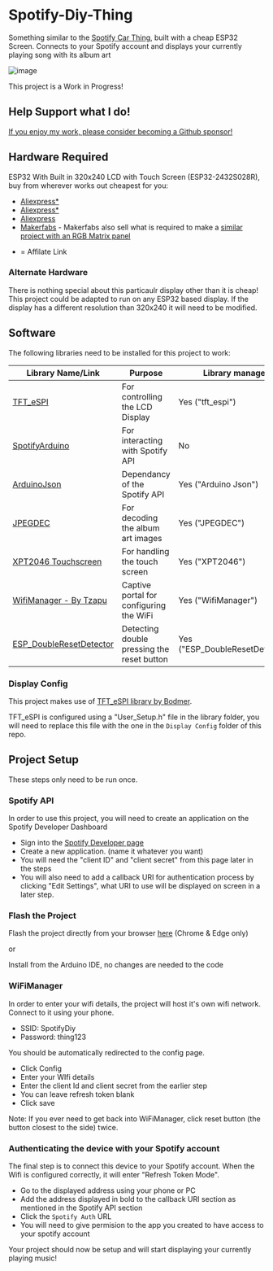 # Spotify-Diy-Thing
Something similar to the [Spotify Car Thing](https://carthing.spotify.com/), built with a cheap ESP32 Screen. Connects to your Spotify account and displays your currently playing song with its album art

![image](https://user-images.githubusercontent.com/1562562/221344692-7dd359d3-2e64-4a09-850b-b619477c5043.png)

This project is a Work in Progress!

## Help Support what I do!

[If you enjoy my work, please consider becoming a Github sponsor!](https://github.com/sponsors/witnessmenow/)

## Hardware Required

ESP32 With Built in 320x240 LCD with Touch Screen (ESP32-2432S028R), buy from wherever works out cheapest for you:
- [Aliexpress*](https://s.click.aliexpress.com/e/_DkSpIjB)
- [Aliexpress*](https://s.click.aliexpress.com/e/_DkcmuCh)
- [Aliexpress](https://www.aliexpress.com/item/1005004502250619.htm)
- [Makerfabs](https://www.makerfabs.com/sunton-esp32-2-8-inch-tft-with-touch.html) - Makerfabs also sell what is required to make a [similar project with an RGB Matrix panel](https://github.com/witnessmenow/Spotify-NFC-Matrix-Display/blob/master/README.md)
    
 * = Affilate Link
 
 ### Alternate Hardware

There is nothing special about this particaulr display other than it is cheap! This project could be adapted to run on any ESP32 based display. If the display has a different resolution than 320x240 it will need to be modified.

## Software

The following libraries need to be installed for this project to work:

| Library Name/Link                                                                                 | Purpose                                     | Library manager                  |
| ------------------------------------------------------------------------------------------------- | ------------------------------------------- | ------------------------ |
| [TFT_eSPI](https://github.com/Bodmer/TFT_eSPI)                                                    | For controlling the LCD Display             | Yes ("tft_espi")             |
| [SpotifyArduino](https://github.com/witnessmenow/spotify-api-arduino)                             | For interacting with Spotify API            | No                                |
| [ArduinoJson](https://github.com/bblanchon/ArduinoJson)                                           | Dependancy of the Spotify API               | Yes ("Arduino Json")         |
| [JPEGDEC](https://github.com/bitbank2/JPEGDEC)                                                    | For decoding the album art images           | Yes ("JPEGDEC")              |
| [XPT2046 Touchscreen](https://github.com/PaulStoffregen/XPT2046_Touchscreen)                      | For handling the touch screen               | Yes ("XPT2046")              |
| [WifiManager - By Tzapu](https://github.com/tzapu/WiFiManager)                                    | Captive portal for configuring the WiFi     | Yes ("WifiManager")              |
| [ESP_DoubleResetDetector](https://github.com/khoih-prog/ESP_DoubleResetDetector)                  | Detecting double pressing the reset button  | Yes ("ESP_DoubleResetDetector")              |

### Display Config

This project makes use of [TFT_eSPI library by Bodmer](https://github.com/Bodmer/TFT_eSPI).

TFT_eSPI is configured using a "User_Setup.h" file in the library folder, you will need to replace this file with the one in the `Display Config` folder of this repo.

## Project Setup

These steps only need to be run once.

### Spotify API

In order to use this project, you will need to create an application on the Spotify Developer Dashboard

- Sign into the [Spotify Developer page](https://developer.spotify.com/dashboard/login)
- Create a new application. (name it whatever you want)
- You will need the "client ID" and "client secret" from this page later in the steps
- You will also need to add a callback URI for authentication process by clicking "Edit Settings", what URI to use will be displayed on screen in a later step.

### Flash the Project

Flash the project directly from your browser [here](https://witnessmenow.github.io/Spotify-Diy-Thing/WebFlash/) (Chrome & Edge only)

or 

Install from the Arduino IDE, no changes are needed to the code

### WiFiManager

In order to enter your wifi details, the project will host it's own wifi network. Connect to it using your phone.
- SSID: SpotifyDiy
- Password: thing123

You should be automatically redirected to the config page. 
- Click Config
- Enter your WIfi details
- Enter the client Id and client secret from the earlier step
- You can leave refresh token blank
- Click save

Note: If you ever need to get back into WiFiManager, click reset button (the button closest to the side) twice.

### Authenticating the device with your Spotify account

The final step is to connect this device to your Spotify account. When the Wifi is configured correctly, it will enter "Refresh Token Mode".

- Go to the displayed address using your phone or PC
- Add the address displayed in bold to the callback URI section as mentioned in the Spotify API section
- Click the `Spotify Auth` URL
- You will need to give permision to the app you created to have access to your spotify account

Your project should now be setup and will start displaying your currently playing music!
